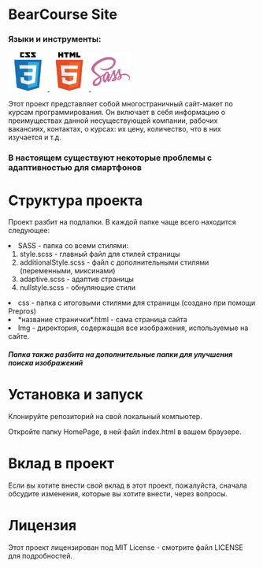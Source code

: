 <h1>BearCourse Site</h1>

<h3 align="left">Языки и инструменты:</h3>
<p align="left"> <a href="https://www.w3schools.com/css/" target="_blank" rel="noreferrer"> <img src="https://raw.githubusercontent.com/devicons/devicon/master/icons/css3/css3-original-wordmark.svg" alt="css3" width="80" height="80"/> </a> <a href="https://www.w3.org/html/" target="_blank" rel="noreferrer"> <img src="https://raw.githubusercontent.com/devicons/devicon/master/icons/html5/html5-original-wordmark.svg" alt="html5" width="80" height="80"/> </a> <a href="https://sass-lang.com" target="_blank" rel="noreferrer"> <img src="https://raw.githubusercontent.com/devicons/devicon/master/icons/sass/sass-original.svg" alt="sass" width="80" height="80"/> </a> </p>

Этот проект представляет собой многостраничный сайт-макет по курсам программирования. Он включает в себя информацию о преимуществах данной несуществующей компании, рабочих вакансиях, контактах, о курсах: их цену, количество, что в них изучается и т.д.
<h3>В настоящем существуют некоторые проблемы с адаптивностью для смартфонов</h3>

<h1>Структура проекта</h1>

Проект разбит на подпапки. В каждой папке чаще всего находится следующее:

<li>SASS - папка со всеми стилями:
<ol><li>style.scss - главный файл для стилей страницы</li>
<li>additionalStyle.scss - файл с дополнительными стилями (переменными, миксинами)</li>
<li>adaptive.scss - адаптив страницы</li>
<li>nullstyle.scss - обнуляющие стили</li></ol>
</li>

<li>css - папка с итоговыми стилями для страницы (создано при помощи Prepros)</li>

<li>*название странички*.html - сама страница сайта</li>

<li>Img - директория, содержащая все изображения, используемые на сайте. <h5>Папка также разбита на дополнительные папки для улучшения поиска изображений</h5></li>

<h1>Установка и запуск</h1>

Клонируйте репозиторий на свой локальный компьютер.

Откройте папку HomePage, в ней файл index.html в вашем браузере.

<h1>Вклад в проект</h1>

Если вы хотите внести свой вклад в этот проект, пожалуйста, сначала обсудите изменения, которые вы хотите внести, через вопросы.

<h1>Лицензия</h1>

Этот проект лицензирован под MIT License - смотрите файл LICENSE для подробностей.
